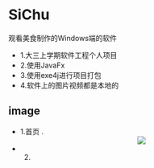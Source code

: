 # SiChu
观看美食制作的Windows端的软件
* 1.大三上学期软件工程个人项目
* 2.使用JavaFx
* 3.使用exe4j进行项目打包
* 4.软件上的图片视频都是本地的
## image
* 1.首页
.<div align=center><img src="https://github.com/wzdnh/SiChu/blob/master/SiChu/img/1.png" /></div>
* 2.
